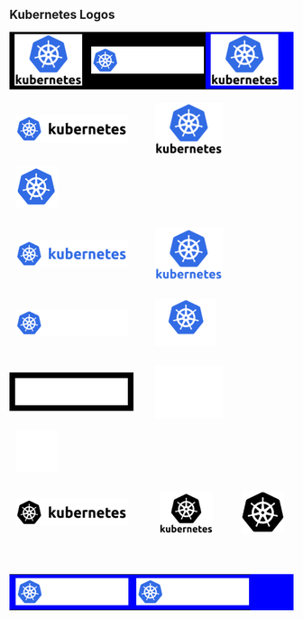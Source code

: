 

## Kubernetes Logos

<table bgcolor="blue">
  <tr>

  </tr>
  <tr>
    <td bgcolor="#000000"><img src="/kubernetes/stacked/color/kubernetes-stacked-color.png" width="120" style="display:inline;vertical-align:middle;padding:2%"></td>
    <td style="background-color:black !important"><img src="/kubernetes/horizontal/white-text/kubernetes-horizontal-white-text.png" width="200" style="display:inline;vertical-align:middle;padding:2%"></td>
      <td><img src="/kubernetes/stacked/color/kubernetes-stacked-color.png" width="120" style="display:inline;vertical-align:middle;padding:2%"></td>
  </tr>
</table>


<img bgcolor="#000000" src="/kubernetes/horizontal/color/kubernetes-horizontal-color.png" width="200" style="display:inline;vertical-align:middle;padding:2%;">    &nbsp;  &nbsp;  &nbsp; <img src="/kubernetes/stacked/color/kubernetes-stacked-color.png" width="120" style="display:inline;vertical-align:middle;padding:2%">&nbsp;  &nbsp;  &nbsp; <img src="/kubernetes/icon/color/kubernetes-icon-color.png" width="75" style="display:inline;vertical-align:middle;padding:2%">

<img src="/kubernetes/horizontal/all-blue-color/kubernetes-horizontal-all-blue-color.png" width="200" style="display:inline;vertical-align:middle;padding:2%">      &nbsp;  &nbsp;  &nbsp; <img src="/kubernetes/stacked/all-blue-color/kubernetes-stacked-all-blue-color.png" width="120" style="display:inline;vertical-align:middle;padding:2%">

<table bgcolor="blue">

  <tr>
    <td><img src="/kubernetes/horizontal/white-text/kubernetes-horizontal-white-text.png" width="200" style="display:inline;vertical-align:middle;padding:2%"></td>
<td><img src="/kubernetes/horizontal/white-text/kubernetes-horizontal-white-text.png" width="200" style="display:inline;vertical-align:middle;padding:2%"></td>
    </tr>
<img src="/kubernetes/horizontal/white-text/kubernetes-horizontal-white-text.png" width="200" style="display:inline;vertical-align:middle;padding:2%">    &nbsp;  &nbsp;  &nbsp; <img src="/kubernetes/stacked/white-text/kubernetes-stacked-white-text.png" width="110" style="display:inline;vertical-align:middle;padding:2%">

<img src="/kubernetes/horizontal/white/kubernetes-horizontal-white.png" width="200" style="background-color:#000000;display:inline;vertical-align:middle;padding:2%">     &nbsp;  &nbsp;  &nbsp; <img src="/kubernetes/stacked/white/kubernetes-stacked-white.png" width="120" style="display:inline;vertical-align:middle;padding:2%">&nbsp;  &nbsp;  &nbsp; <img src="/kubernetes/icon/white/kubernetes-icon-white.png" width="75" style="display:inline;vertical-align:middle;padding:2%">

<img src="/kubernetes/horizontal/black/kubernetes-horizontal-black.png" width="200" style="display:inline;vertical-align:middle;padding:2%">      &nbsp;  &nbsp;  &nbsp; &nbsp;  <img src="/kubernetes/stacked/black/kubernetes-stacked-black.png" width="95" style="display:inline;vertical-align:middle;padding:2%">&nbsp;  &nbsp;  &nbsp; &nbsp;  <img src="/kubernetes/icon/black/kubernetes-icon-black.png" width="75" style="display:inline;vertical-align:middle;padding:2%">

<br><br>
</table>
</body>
</html>
